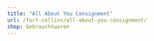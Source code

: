 ```yaml
---
title: "All About You Consignment"
url: /fort-collins/all-about-you-consignment/
shop: Gebrauchtwaren
---
```

